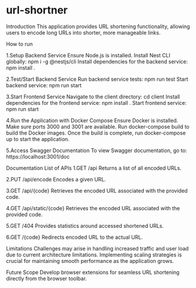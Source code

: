 # url-shortner
Introduction
This application provides URL shortening functionality, allowing users to encode long URLs into shorter, more manageable links.

How to run

1.Setup Backend Service
Ensure Node.js is installed.
Install Nest CLI globally: npm i -g @nestjs/cli
Install dependencies for the backend service: npm install .

2.Test/Start Backend Service
Run backend service tests: npm run test
Start backend service: npm run start

3.Start Frontend Service
Navigate to the client directory: cd client
Install dependencies for the frontend service: npm install .
Start frontend service: npm run start

4.Run the Application with Docker Compose
Ensure Docker is installed.
Make sure ports 3000 and 3001 are available.
Run docker-compose build to build the Docker images.
Once the build is complete, run docker-compose up to start the application.

5.Access Swagger Documentation
To view Swagger documentation, go to: https://localhost:3001/doc

Documentation
List of APIs
1.GET /api
Returns a list of all encoded URLs.

2.PUT /api/encode
Encodes a given URL.

3.GET /api/{code}
Retrieves the encoded URL associated with the provided code.

4.GET /api/static/{code}
Retrieves the encoded URL associated with the provided code.

5.GET /404
Provides statistics around accessed shortened URLs.

6.GET /{code}
Redirects encoded URL to the actual URL.

Limitations
 Challenges may arise in handling increased traffic and user load due to current architecture limitations. Implementing scaling strategies is crucial for maintaining smooth performance as the application grows.

Future Scope
 Develop browser extensions for seamless URL shortening directly from the browser toolbar.
